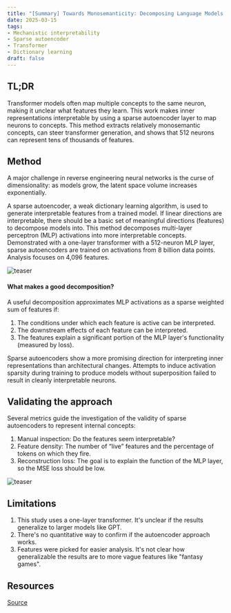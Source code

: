 ```yaml
---
title: "[Summary] Towards Monosemanticity: Decomposing Language Models With Dictionary Learning"
date: 2025-03-15
tags: 
- Mechanistic interpretability
- Sparse autoencoder
- Transformer
- Dictionary learning
draft: false 
---
```


## TL;DR 
Transformer models often map multiple concepts to the same neuron, making it unclear what features they learn. This work makes inner representations interpretable by using a sparse autoencoder layer to map neurons to concepts. 
This method extracts relatively monosemantic concepts, can steer transformer generation, and shows that 512 neurons can represent tens of thousands of features.

## Method
A major challenge in reverse engineering neural networks is the curse of dimensionality: as models grow, the latent space volume increases exponentially.

A sparse autoencoder, a weak dictionary learning algorithm, is used to generate interpretable features from a trained model. If linear directions are interpretable, there should be a basic set of meaningful directions (features) to decompose models into. 
This method decomposes multi-layer perceptron (MLP) activations into more interpretable concepts. Demonstrated with a one-layer transformer with a 512-neuron MLP layer, sparse autoencoders are trained on activations from 8 billion data points. Analysis focuses on 4,096 features.

![teaser](/posts/20250315_towards_monosemanticity/setup.png)

#### What makes a good decomposition?
A useful decomposition approximates MLP activations as a sparse weighted sum of features if:
1. The conditions under which each feature is active can be interpreted.
2. The downstream effects of each feature can be interpreted.
3. The features explain a significant portion of the MLP layer's functionality (measured by loss).

Sparse autoencoders show a more promising direction for interpreting inner representations than architectural changes. 
Attempts to induce activation sparsity during training to produce models without superposition failed to result in cleanly interpretable neurons.

## Validating the approach
Several metrics guide the investigation of the validity of sparse autoencoders to represent internal concepts:
1. Manual inspection: Do the features seem interpretable?
2. Feature density: The number of “live” features and the percentage of tokens on which they fire.
3. Reconstruction loss: The goal is to explain the function of the MLP layer, so the MSE loss should be low.

![teaser](/posts/20250315_towards_monosemanticity/concept_activation.png)

## Limitations
1. This study uses a one-layer transformer. It's unclear if the results generalize to larger models like GPT.
2. There's no quantitative way to confirm if the autoencoder approach works.
3. Features were picked for easier analysis. It's not clear how generalizable the results are to more vague features like "fantasy games".

## Resources
[Source](https://transformer-circuits.pub/2023/monosemantic-features)
